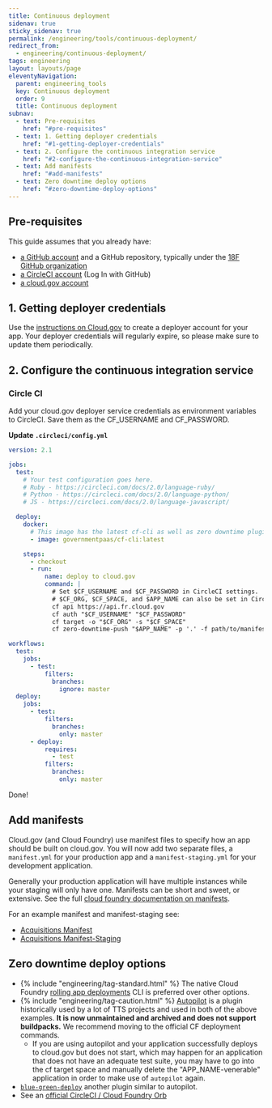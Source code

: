 ```yaml
---
title: Continuous deployment
sidenav: true
sticky_sidenav: true
permalink: /engineering/tools/continuous-deployment/
redirect_from:
  - engineering/continuous-deployment/
tags: engineering
layout: layouts/page
eleventyNavigation:
  parent: engineering_tools
  key: Continuous deployment
  order: 9
  title: Continuous deployment
subnav:
  - text: Pre-requisites
    href: "#pre-requisites"
  - text: 1. Getting deployer credentials
    href: "#1-getting-deployer-credentials"
  - text: 2. Configure the continuous integration service
    href: "#2-configure-the-continuous-integration-service"
  - text: Add manifests
    href: "#add-manifests"
  - text: Zero downtime deploy options
    href: "#zero-downtime-deploy-options"
---
```


## Pre-requisites
This guide assumes that you already have:
- [a GitHub account](https://handbook.18f.gov/github/) and a GitHub repository, typically under the [18F GitHub organization](https://github.com/18F)
- [a CircleCI account](https://circleci.com/signup/) (Log In with GitHub)
- [a cloud.gov account](https://cloud.gov/docs/getting-started/accounts/?)

## 1. Getting deployer credentials
Use the [instructions on Cloud.gov](https://cloud.gov/docs/apps/continuous-deployment/#provisioning-deployment-credentials) to create a deployer account for your app. Your deployer credentials will regularly expire, so please make sure to update them periodically.


## 2. Configure the continuous integration service

### Circle CI
Add your cloud.gov deployer service credentials as environment variables to CircleCI. Save them as the CF_USERNAME and CF_PASSWORD.

**Update `.circleci/config.yml`**

```yml
version: 2.1

jobs:
  test:
    # Your test configuration goes here.
    # Ruby - https://circleci.com/docs/2.0/language-ruby/
    # Python - https://circleci.com/docs/2.0/language-python/
    # JS - https://circleci.com/docs/2.0/language-javascript/

  deploy:
    docker:
      # This image has the latest cf-cli as well as zero downtime plugins, if needed.
      - image: governmentpaas/cf-cli:latest

    steps:
      - checkout
      - run:
          name: deploy to cloud.gov
          command: |
            # Set $CF_USERNAME and $CF_PASSWORD in CircleCI settings.
            # $CF_ORG, $CF_SPACE, and $APP_NAME can also be set in CircleCI settings or hardcoded here.
            cf api https://api.fr.cloud.gov
            cf auth "$CF_USERNAME" "$CF_PASSWORD"
            cf target -o "$CF_ORG" -s "$CF_SPACE"
            cf zero-downtime-push "$APP_NAME" -p '.' -f path/to/manifest.yml

workflows:
  test:
    jobs:
      - test:
          filters:
            branches:
              ignore: master
  deploy:
    jobs:
      - test:
          filters:
            branches:
              only: master
      - deploy:
          requires:
            - test
          filters:
            branches:
              only: master
```

Done!

## Add manifests
Cloud.gov (and Cloud Foundry) use manifest files to specify how an app should be built on cloud.gov. You will now add two separate files, a `manifest.yml` for your production app and a `manifest-staging.yml` for your development application.

Generally your production application will have multiple instances while your staging will only have one. Manifests can be short and sweet, or extensive. See the full [cloud foundry documentation on manifests](https://docs.cloudfoundry.org/devguide/deploy-apps/manifest.html#minimal-manifest).

For an example manifest and manifest-staging see:
- [Acquisitions Manifest](https://github.com/18F/acquisitions.18f.gov/blob/develop/manifest.yml)
- [Acquisitions Manifest-Staging](https://github.com/18F/acquisitions.18f.gov/blob/develop/manifest-staging.yml)

## Zero downtime deploy options
- {% include "engineering/tag-standard.html" %} The native Cloud Foundry [rolling app deployments](https://docs.cloudfoundry.org/devguide/deploy-apps/rolling-deploy.html#deploy) CLI is preferred over other options.
- {% include "engineering/tag-caution.html" %} [Autopilot](https://github.com/contraband/autopilot) is a plugin historically used by a lot of TTS projects and used in both of the above examples. **It is now unmaintained and archived and does not support buildpacks.** We recommend moving to the official CF deployment commands.
  - If you are using autopilot and your application successfully deploys to cloud.gov but does not start, which may happen for an application that does not have an adequate test suite, you may have to go into the cf target space and manually delete the "APP_NAME-venerable" application in order to make use of `autopilot` again.
- [`blue-green-deploy`](https://github.com/bluemixgaragelondon/cf-blue-green-deploy) another plugin similar to autopilot.
- See an [official CircleCI / Cloud Foundry Orb](https://circleci.com/orbs/registry/orb/circleci/cloudfoundry)

